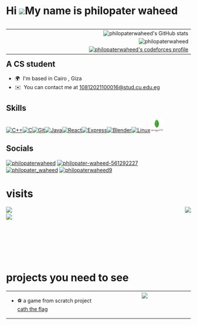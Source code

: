 Hi ![](https://user-images.githubusercontent.com/18350557/176309783-0785949b-9127-417c-8b55-ab5a4333674e.gif)My name is philopater waheed
=========================================================================================================================================

<table align = right><tr><td align="right" width="50%">
<a href="http://www.github.com/philopaterwaheed"><img src="https://github-readme-stats.vercel.app/api?username=philopaterwaheed&show_icons=true&hide=&title_color=0891b2&text_color=64748b&icon_color=0891b2&bg_color=000000&hide_border=true&show_icons=true" alt="philopaterwaheed's GitHub stats" align="right" /></a></td></tr>

  <tr>
  <td align="right" width="50%">  <img align="right" src="https://github-readme-stats.vercel.app/api/top-langs?username=philopaterwaheed&show_icons=true&locale=en&layout=compact&show_icons=true&hide=&title_color=0891b2&text_color=64748b&icon_color=0891b2&bg_color=000000&hide_border=true&show_icons=true" alt="philopaterwaheed" ></td></tr>
<tr> <td align="right" width="50%">
<a href="https://codeforces.com/profile/philopater_waheed"><img src="https://codeforces-readme-stats.vercel.app/api/card?username=philopater_waheed&show_icons=true&hide=&title_color=0891b2&text_color=64748b&icon_color=0891b2&bg_color=000000&hide_border=true&show_icons=true" alt="philopaterwaheed's codeforces profile"/></a></td></tr>
</table>



A CS student
------------

* 🌍  I'm based in Cairo , Giza
* ✉️  You can contact me at [10812021100016@stud.cu.edu.eg](mailto:10812021100016@stud.cu.edu.eg)

## Skills


<p align="left">
<a href="https://docs.microsoft.com/en-us/cpp/?view=msvc-170" target="_blank" rel="noreferrer"><img src="https://raw.githubusercontent.com/danielcranney/readme-generator/main/public/icons/skills/cplusplus-colored.svg" width="36" height="36" alt="C++" /></a><a href="https://docs.microsoft.com/en-us/cpp/?view=msvc-170" target="_blank" rel="noreferrer"><img src="https://raw.githubusercontent.com/danielcranney/readme-generator/main/public/icons/skills/c-colored.svg" width="36" height="36" alt="C" /></a><a href="https://git-scm.com/" target="_blank" rel="noreferrer"><img src="https://raw.githubusercontent.com/danielcranney/readme-generator/main/public/icons/skills/git-colored.svg" width="36" height="36" alt="Git" /></a><a href="https://www.oracle.com/java/" target="_blank" rel="noreferrer"><img src="https://raw.githubusercontent.com/danielcranney/readme-generator/main/public/icons/skills/java-colored.svg" width="36" height="36" alt="Java" /></a><a href="https://reactjs.org/" target="_blank" rel="noreferrer"><img src="https://raw.githubusercontent.com/danielcranney/readme-generator/main/public/icons/skills/react-colored.svg" width="36" height="36" alt="React" /></a><a href="https://expressjs.com/" target="_blank" rel="noreferrer"><img src="https://raw.githubusercontent.com/danielcranney/readme-generator/main/public/icons/skills/express-colored.svg" width="36" height="36" alt="Express" /></a><a href="https://www.blender.org/" target="_blank" rel="noreferrer"><img src="https://raw.githubusercontent.com/danielcranney/readme-generator/main/public/icons/skills/blender-colored.svg" width="36" height="36" alt="Blender" /></a><a href="https://www.linux.org" target="_blank" rel="noreferrer"><img src="https://raw.githubusercontent.com/danielcranney/readme-generator/main/public/icons/skills/linux-colored.svg" width="36" height="36" alt="Linux" /></a><img 
src="https://raw.githubusercontent.com/devicons/devicon/master/icons/mongodb/mongodb-original-wordmark.svg" width="36" height="36" alt="Linux" /></a>

</p>



## Socials

<p align="left"><a href="https://dev.to/philopaterwaheed" target="blank"><img align="center" src="https://raw.githubusercontent.com/rahuldkjain/github-profile-readme-generator/master/src/images/icons/Social/devto.svg" alt="philopaterwaheed" height="32" width="32" /></a>
<a href="https://linkedin.com/in/philopater-waheed-561292227" target="blank"><img align="center" src="https://raw.githubusercontent.com/rahuldkjain/github-profile-readme-generator/master/src/images/icons/Social/linked-in-alt.svg" alt="philopater-waheed-561292227" height="32" width="32" /></a>
<a href="https://codeforces.com/profile/philopater_waheed" target="blank"><img align="center" src="https://raw.githubusercontent.com/rahuldkjain/github-profile-readme-generator/master/src/images/icons/Social/codeforces.svg" alt="philopater_waheed" height="32" width="32" /></a>
<a href="https://www.leetcode.com/philopaterwaheed9" target="blank"><img align="center" src="https://raw.githubusercontent.com/rahuldkjain/github-profile-readme-generator/master/src/images/icons/Social/leet-code.svg" alt="philopaterwaheed9" height="32" width="32" /></a>
</p>

  
# visits
<img align = "right" height="130" src="https://i.imgflip.com/65efzo.gif"  />
<img  src="https://profile-counter.glitch.me/philopaterwaheed/count.svg?"  /> <br>
<img  src="https://komarev.com/ghpvc/?username=philopaterwaheed&&style=flat-square"  />

<br><br><br><br><br>
# projects you need to see  
<table><tr><td valign="top" width="50%">

- ⚽ a game from scratch project  [cath the flag ](https://github.com/philopaterwaheed/Catch_the_flag_game)  
  



</td><td valign="top" width="50%">

<div align="center">
<img src="https://c.tenor.com/uYP_Nkq8VPsAAAAd/tenor.gif" align="center" style="width: 100%" />
</div>  


</td></tr></table>  


